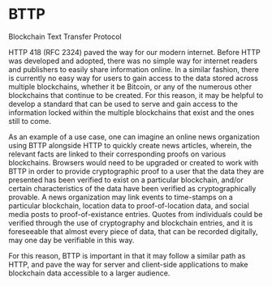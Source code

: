 # BTTP
Blockchain Text Transfer Protocol

HTTP 418 (RFC 2324) paved the way for our modern internet.  Before HTTP was developed and adopted, there was no simple way for internet readers and publishers to easily share information online.  In a similar fashion, there is currently no easy way for users to gain access to the data stored across multiple blockchains, whether it be Bitcoin, or any of the numerous other blockchains that continue to be created.  For this reason, it may be helpful to develop a standard that can be used to serve and gain access to the information locked within the multiple blockchains that exist and the ones still to come.

As an example of a use case, one can imagine an online news organization using BTTP alongside HTTP to quickly create news articles, wherein, the relevant facts are linked to their corresponding proofs on various blockchains.  Browsers would need to be upgraded or created to work with BTTP in order to provide cryptographic proof to a user that the data they are presented has been verified to exist on a particular blockchain, and/or certain characteristics of the data have been verified as cryptographically provable.  A news organization may link events to time-stamps on a particular blockchain, location data to proof-of-location data, and social media posts to proof-of-existance entries.  Quotes from individuals could be verified through the use of cryptography and blockchain entries, and it is foreseeable that almost every piece of data, that can be recorded digitally, may one day be verifiable in this way.

For this reason, BTTP is important in that it may follow a similar path as HTTP, and pave the way for server and client-side applications to make blockchain data accessible to a larger audience.
